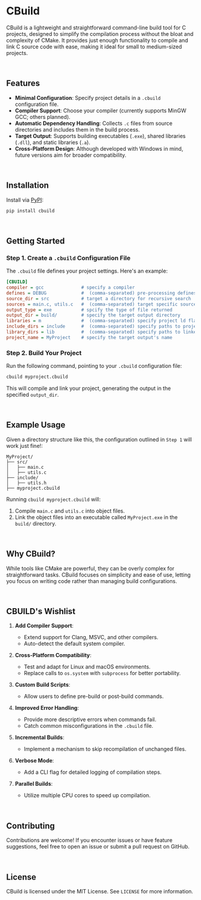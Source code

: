 # CBuild
CBuild is a lightweight and straightforward command-line build tool for C projects, designed to simplify the compilation process without the bloat and complexity of CMake. It provides just enough functionality to compile and link C source code with ease, making it ideal for small to medium-sized projects.

<br>

## Features

- **Minimal Configuration**: Specify project details in a `.cbuild` configuration file.
- **Compiler Support**: Choose your compiler (currently supports MinGW GCC; others planned).
- **Automatic Dependency Handling**: Collects `.c` files from source directories and includes them in the build process.
- **Target Output**: Supports building executables (`.exe`), shared libraries (`.dll`), and static libraries (`.a`).
- **Cross-Platform Design**: Although developed with Windows in mind, future versions aim for broader compatibility.

<br>

## Installation

Install via [PyPI](https://pypi.org/project/cbuild):

```bash
pip install cbuild
```

<br>

## Getting Started

### Step 1. Create a `.cbuild` Configuration File

The `.cbuild` file defines your project settings. Here's an example:

```ini
[CBUILD]
compiler = gcc              # specify a compiler
defines = DEBUG             #  (comma-separated) pre-processing defines
source_dir = src            # target a directory for recursive search
sources = main.c, utils.c   #  (comma-separated) target specific source files
output_type = exe           # spcify the type of file returned
output_dir = build/         # specify the target output directory
libraries = m               #  (comma-separated) specify project ld flags
include_dirs = include      #  (comma-separated) specify paths to project include directories
library_dirs = lib          #  (comma-separated) specify paths to linked-libraries
project_name = MyProject    # specify the target output's name
```

### Step 2. Build Your Project

Run the following command, pointing to your `.cbuild` configuration file:

```bash
cbuild myproject.cbuild
```

This will compile and link your project, generating the output in the specified `output_dir`.

<br>

## Example Usage

Given a directory structure like this, the configuration outlined in `Step 1` will work just fine!:

```
MyProject/
├── src/
│   ├── main.c
│   ├── utils.c
├── include/
│   ├── utils.h
├── myproject.cbuild
```

Running `cbuild myproject.cbuild` will:

1. Compile `main.c` and `utils.c` into object files.
2. Link the object files into an executable called `MyProject.exe` in the `build/` directory.

<br>

## Why CBuild?

While tools like CMake are powerful, they can be overly complex for straightforward tasks. CBuild focuses on simplicity and ease of use, letting you focus on writing code rather than managing build configurations.

<br>

## CBUILD's Wishlist

1. **Add Compiler Support**:
   - Extend support for Clang, MSVC, and other compilers.
   - Auto-detect the default system compiler.

2. **Cross-Platform Compatibility**:
   - Test and adapt for Linux and macOS environments.
   - Replace calls to `os.system` with `subprocess` for better portability.

3. **Custom Build Scripts**:
   - Allow users to define pre-build or post-build commands.

4. **Improved Error Handling**:
   - Provide more descriptive errors when commands fail.
   - Catch common misconfigurations in the `.cbuild` file.

5. **Incremental Builds**:
   - Implement a mechanism to skip recompilation of unchanged files.

6. **Verbose Mode**:
   - Add a CLI flag for detailed logging of compilation steps.

7. **Parallel Builds**:
   - Utilize multiple CPU cores to speed up compilation.

<br>

## Contributing

Contributions are welcome! If you encounter issues or have feature suggestions, feel free to open an issue or submit a pull request on GitHub.

<br>

## License

CBuild is licensed under the MIT License. See `LICENSE` for more information.
